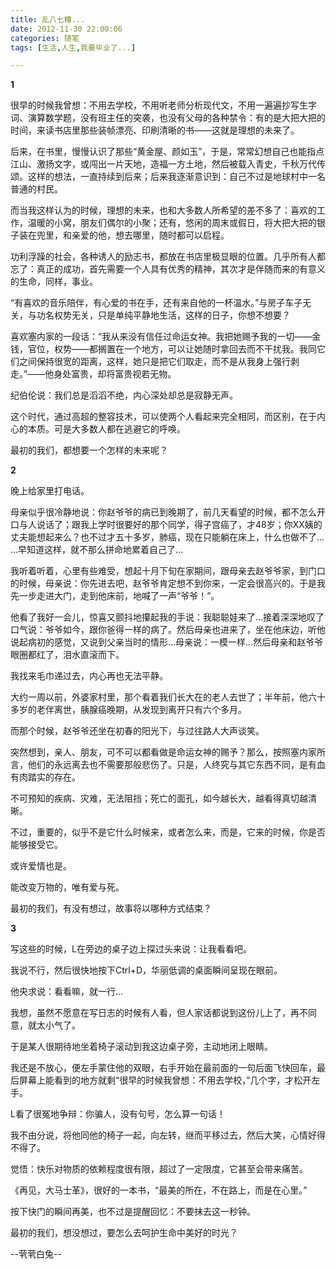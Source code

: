 ```yaml
---
title: 乱八七糟...
date: 2012-11-30 22:00:06
categories: 随笔
tags: [生活,人生,我要毕业了...]

---
```

**1**

很早的时候我曾想：不用去学校，不用听老师分析现代文，不用一遍遍抄写生字词、演算数学题，没有班主任的突袭，也没有父母的各种禁令：有的是大把大把的时间，来读书店里那些装帧漂亮、印刷清晰的书——这就是理想的未来了。

后来，在书里，慢慢认识了那些“黄金屋、颜如玉”，于是，常常幻想自己也能指点江山、激扬文字，或闯出一片天地，造福一方土地，然后被载入青史，千秋万代传颂。这样的想法，一直持续到后来；后来我逐渐意识到：自己不过是地球村中一名普通的村民。

而当我这样认为的时候，理想的未来，也和大多数人所希望的差不多了：喜欢的工作，温暖的小窝，朋友们偶尔的小聚；还有，悠闲的周末或假日，将大把大把的银子装在兜里，和亲爱的他，想去哪里，随时都可以启程。

功利浮躁的社会，各种诱人的励志书，都放在书店里极显眼的位置。几乎所有人都忘了：真正的成功，首先需要一个人具有优秀的精神，其次才是伴随而来的有意义的生命，同样，事业。

“有喜欢的音乐陪伴，有心爱的书在手，还有来自他的一杯温水。”与房子车子无关，与功名权势无关，只是单纯平静地生活，这样的日子，你想不想要？

喜欢塞内家的一段话：“我从来没有信任过命运女神。我把她赐予我的一切——金钱，官位，权势——都搁置在一个地方，可以让她随时拿回去而不干扰我。我同它们之间保持很宽的距离，这样，她只是把它们取走，而不是从我身上强行剥走。”——他身处富贵，却将富贵视若无物。

纪伯伦说：我们总是滔滔不绝，内心深处却总是寂静无声。

这个时代，通过高超的整容技术，可以使两个人看起来完全相同，而区别，在于内心的本质。可是大多数人都在逃避它的呼唤。

最初的我们，都想要一个怎样的未来呢？

**2**

晚上给家里打电话。

母亲似乎很冷静地说：你赵爷爷的病已到晚期了，前几天看望的时候，都不怎么开口与人说话了；跟我上学时很要好的那个同学，得子宫癌了，才48岁；你XX姨的丈夫能想起来么？也不过才五十多岁，肺癌，现在只能躺在床上，什么也做不了... …早知道这样，就不那么拼命地累着自己了…

我听着听着，心里有些难受，想起十月下旬在家期间，跟母亲去赵爷爷家，到门口的时候，母亲说：你先进去吧，赵爷爷肯定想不到你来，一定会很高兴的。于是我先一步走进大门，走到他床前，地喊了一声“爷爷！”。

他看了我好一会儿，惊喜又颤抖地攥起我的手说：我聪聪娃来了…接着深深地叹了口气说：爷爷如今，跟你爸得一样的病了。然后母亲也进来了，坐在他床边，听他说起病初的感觉，又说到父亲当时的情形…母亲说：一模一样…然后母亲和赵爷爷眼圈都红了，泪水直滚而下。

我找来毛巾递过去，内心再也无法平静。

大约一周以前，外婆家村里，那个看着我们长大在的老人去世了；半年前，他六十多岁的老伴离世，胰腺癌晚期，从发现到离开只有六个多月。

而那个时候，赵爷爷还坐在初春的阳光下，与过往路人大声谈笑。

突然想到，亲人、朋友，可不可以都看做是命运女神的赐予？那么，按照塞内家所言，他们的永远离去也不需要那般悲伤了。只是，人终究与其它东西不同，是有血有肉踏实的存在。

不可预知的疾病、灾难，无法阻挡；死亡的面孔，如今越长大，越看得真切越清晰。

不过，重要的，似乎不是它什么时候来，或者怎么来，而是，它来的时候，你是否能够接受它。

或许爱情也是。

能改变万物的，唯有爱与死。

最初的我们，有没有想过，故事将以哪种方式结束？

**3**

写这些的时候，L在旁边的桌子边上探过头来说：让我看看吧。

我说不行，然后很快地按下Ctrl+D，华丽低调的桌面瞬间呈现在眼前。

他央求说：看看嘛，就一行…

我想，虽然不愿意在写日志的时候有人看，但人家话都说到这份儿上了，再不同意，就太小气了。

于是某人很期待地坐着椅子滚动到我这边桌子旁，主动地闭上眼睛。

我还是不放心，便左手蒙住他的双眼，右手开始在最前面的一句后面飞快回车，最后屏幕上能看到的地方就剩“很早的时候我曾想：不用去学校，”几个字，才松开左手。

L看了很冤地争辩：你骗人，没有句号，怎么算一句话！

我不由分说，将他同他的椅子一起，向左转，继而平移过去，然后大笑，心情好得不得了。

觉悟：快乐对物质的依赖程度很有限，超过了一定限度，它甚至会带来痛苦。

《再见，大马士革》，很好的一本书，“最美的所在，不在路上，而是在心里。”

按下快门的瞬间再美，也不过是提醒回忆：不要抹去这一秒钟。

最初的我们，想没想过，要怎么去呵护生命中美好的时光？

--茕茕白兔--